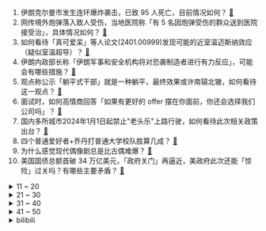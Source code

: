 1. 伊朗克尔曼市发生连环爆炸袭击，已致 95 人死亡，目前情况如何？ [:link:](https://www.zhihu.com/question/637875013)
2. 网传境外炮弹落入致人受伤，当地医院称「有 5 名因炮弹受伤的群众送到医院接受治」，具体情况如何？ [:link:](https://www.zhihu.com/question/637858551)
3. 如何看待「真可爱呆」等人论文(2401.00999)发现可能的近室温迈斯纳效应（疑似室温超导）？ [:link:](https://www.zhihu.com/question/637763289)
4. 伊朗内政部长称「伊朗军事和安全机构将对恐袭制造者进行有力反应」，可能会有哪些措施？ [:link:](https://www.zhihu.com/question/637902958)
5. 观点称公示「躺平式干部」就是一种躺平，最终效果或许南辕北辙，如何看待这一观点？ [:link:](https://www.zhihu.com/question/637812033)
6. 面试时，如何高情商回答「如果有更好的 offer 摆在你面前，你还会选择我们公司吗」？ [:link:](https://www.zhihu.com/question/637297593)
7. 国内多所城市2024年1月1日起禁止"老头乐"上路行驶，如何看待此次相关政策出台？ [:link:](https://www.zhihu.com/question/637541302)
8. 四个普通爱好者+乔丹打普通大学校队胜算几成？ [:link:](https://www.zhihu.com/question/635313297)
9. 为什么感觉现代偶像剧总是比古偶难爆？ [:link:](https://www.zhihu.com/question/636451227)
10. 美国国债总额首破 34 万亿美元，「政府关门」再逼近，美政府此次还能「惊险」过关吗？有哪些主要矛盾？ [:link:](https://www.zhihu.com/question/637791149)
<details>
<summary>11 ~ 20</summary>

11. 为什么中了子弹要马上把子弹取出，子弹留在体内会有什么不利吗？ [:link:](https://www.zhihu.com/question/26692055)
12. 为什么没有听说支付宝被黑客攻陷，修改支付宝上面的余额? [:link:](https://www.zhihu.com/question/635870995)
13. 电影《年会不能停！》里皮特总挂在嘴边的「颗粒度」是什么意思？ [:link:](https://www.zhihu.com/question/637531337)
14. 为什么爸妈在做饭的时候非常喜欢让小孩来剥蒜? [:link:](https://www.zhihu.com/question/635136667)
15. 以色列空袭黎巴嫩首都，哈马斯政治局副主席身亡，以方此举哪些信息值得关注？是否会引爆中东「震撼弹」？ [:link:](https://www.zhihu.com/question/637774918)
16. 哈尔滨市政府提醒宾馆酒店珍惜「出圈」机遇，不盲目调整价格，如何看待哈尔滨的「出圈」？有哪些值得总结？ [:link:](https://www.zhihu.com/question/637803455)
17. 年轻人是该多存钱，还是及时行乐? [:link:](https://www.zhihu.com/question/636622105)
18. 特斯拉 2023 年交付 181 万辆电动车，同比增长 38%，哪些信息值得关注？ [:link:](https://www.zhihu.com/question/637802452)
19. 日本航空事故通话记录公布，撞机发生前机场空管未允许日本海上保安厅飞机进入跑道，相关人员将如何处置？ [:link:](https://www.zhihu.com/question/637829376)
20. 什么样的家电产品才算是品质家电？ [:link:](https://www.zhihu.com/question/634344790)
</details>
<details>
<summary>21 ~ 30</summary>

21. 如何看待 2023 年四季度 38 城平均招聘薪酬超 1 万元？月薪 1 万在你的城市属于什么水平？ [:link:](https://www.zhihu.com/question/637798409)
22. 27岁了学plc还来得及吗? [:link:](https://www.zhihu.com/question/604859429)
23. 自己买齐硬件请人组装电脑真的比较便宜吗？ [:link:](https://www.zhihu.com/question/636631304)
24. 到目前为止，你认为《崩坏星穹铁道》设计最失败和最成功的角色分别是谁？ [:link:](https://www.zhihu.com/question/635792440)
25. 为什么觉得长相思并不“大女主”? [:link:](https://www.zhihu.com/question/635631853)
26. 如何看待荣耀赵明称，不怕被友商技术跟进，如果被超越就是我们无能？ [:link:](https://www.zhihu.com/question/637779023)
27. 古代的酒到底多少度？ [:link:](https://www.zhihu.com/question/556807506)
28. 2023 德玛西亚杯半决赛 BLG 3:0 轻取NIP挺进决赛，如何评价这场比赛？ [:link:](https://www.zhihu.com/question/637829735)
29. 23-24 赛季 NBA魔术 115:121 勇士，如何评价这场比赛？ [:link:](https://www.zhihu.com/question/637769570)
30. 中国足协出台职业俱乐部新规，允许冠名、有条件接受迁移、中超单场可上 5 外援，如何看待此事？ [:link:](https://www.zhihu.com/question/637770001)
</details>
<details>
<summary>31 ~ 40</summary>

31. 脑洞大是怎样一种体验？ [:link:](https://www.zhihu.com/question/26830820)
32. 《少女前线2：追放》的剧情与《少女前线》的剧情对比质量如何？ [:link:](https://www.zhihu.com/question/637607722)
33. 电视剧《繁花》第 17-18 集拍得如何？有哪些值得关注的剧情点？ [:link:](https://www.zhihu.com/question/637753323)
34. 1 月 3 日沪指震荡反弹涨 0.17%，煤炭等周期股集体走强，MR 板块大幅退潮，如何看待今日行情？ [:link:](https://www.zhihu.com/question/637808889)
35. 2023 年我国最热和最冷纪录均被刷新，最低零下 53℃，最高 52.2℃，未来极端天气会频繁出现吗？ [:link:](https://www.zhihu.com/question/637780987)
36. 美国哈佛大学校长盖伊宣布辞职 ，成为该校历史上任期最短的校长，哪些信息值得关注？ [:link:](https://www.zhihu.com/question/637757314)
37. 哈马斯二号人物遇袭身亡，哈马斯称将冻结与以色列的「任何谈判」，后续局势会如何发展？ [:link:](https://www.zhihu.com/question/637750227)
38. 为什么感觉冬季跑步比其它季节吃力？ [:link:](https://www.zhihu.com/question/634817240)
39. 对你而言，自行车是一个运动装备还是一个交通工具？ [:link:](https://www.zhihu.com/question/634981254)
40. 伊朗发生连环爆炸超百人伤亡，哪方势力最有可能此时发动袭击？ [:link:](https://www.zhihu.com/question/637908945)
</details>
<details>
<summary>41 ~ 50</summary>

41. 哈尔滨市政府明确要求「珍惜哈市旅游市场升温机遇，宾馆酒店不盲目调价、不虚高标价」，哪些信息值得关注？ [:link:](https://www.zhihu.com/question/637819962)
42. 「尔滨你让我感到陌生」是什么梗？哈尔滨旅游爆火，到底做对了什么？ [:link:](https://www.zhihu.com/question/637637059)
43. 上海调整本市住房公积金个人住房贷款政策，哪些信息值得关注？将产生哪些影响？ [:link:](https://www.zhihu.com/question/637662358)
44. 报道称尹锡悦再就李在明遇袭发声，将该事件定性为「恐怖袭击」，哪些信息值得关注？ [:link:](https://www.zhihu.com/question/637828776)
45. 美股三大指数集体低开，热门中概股普跌，理想汽车跌逾4%，哪些信息值得关注？ [:link:](https://www.zhihu.com/question/637755181)
46. 日本石川县能登地区地震已致 73 人死亡，目前救援情况如何？有哪些难点？ [:link:](https://www.zhihu.com/question/637836901)
47. 颂钵成为都市人最新的失眠疗愈？它真的有用吗？反应出了哪些问题？ [:link:](https://www.zhihu.com/question/637822712)
48. 油价 2024 年首调，加满一箱油多花约 8 元，将带来哪些影响？ [:link:](https://www.zhihu.com/question/637821580)
49. 2024年新能源电动汽车能不能竞争到500公里只需10万元以内？ [:link:](https://www.zhihu.com/question/619328028)
50. 男子患胃癌发现一家 5 口全感染幽门螺杆菌（HP），HP 感染与胃癌有直接的因果关系吗？ [:link:](https://www.zhihu.com/question/637625911)
</details><details>
<summary>bilibili</summary>

</details>